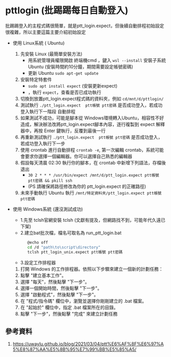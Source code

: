 # pttlogin  (批踢踢每日自動登入)
 批踢踢登入的主程式碼很簡單，就是ptt_login.expect，但後續自動排程初始設定很複雜，所以主要這篇主要介紹初始設定
 - 使用 Linux系統 ( Ubuntu)
   1. 先安裝 Linux (最簡單安裝方法)
      * 用系統管理員權限開啟 終端機cmd ，鍵入 `wsl --install`  安裝子系統  Ubuntu (安裝時間約10分鐘，期間需要設定帳號密碼)
      * 更新 Ubuntu  `sudo apt-get update`
   2. 安裝特定特套件
      * `sudo apt install expect`  (安裝更新expect)
      * ，執行  `expect`，查看是否已成功執行
   4. 切換到放置ptt_login.expect程式碼的資料夾，例如 `cd/mnt/d/pttlogin/`  
   5. 測試執行  `./ptt_login.expect  ptt帳號 ptt密碼` 是否成功登入，若成功登入執行下一階段 自動排程
   6. 如果測試不成功，可能是腳本從 Windows環境轉入Ubuntu，相容性不好造成，解決辦法改將ptt_login.expect腳本內容，逐行複製到 expect 解釋器中，再按 Enter 鍵執行，反覆到最後一行
   7. 再重新測試執行  `./ptt_login.expect  ptt帳號 ptt密碼` 是否成功登入，若成功登入執行下一步
   8. 使用 crontab 進行自動排程 `crontab -e`, 第一次編輯 crontab，系統可能會要求你選擇一個編輯器。你可以選擇自己熟悉的編輯器
   9. 假設每天清晨 02:30 執行你的腳本，在 crontab 中新增下列語法，存檔後退出
      *  `30 2 * * * /usr/bin/expect /mnt/d/ptt_login.expect ptt帳號 ptt密碼 && pkill ssh`
      *  (PS 請確保將路徑修改為你的 ptt_login.expect 的正確路徑)
   10. 未來手動執行
        Ubuntu 執行   `/mnt/特定資料夾/ptt_login.expect ptt帳號 ptt密碼`     
   

 - 使用 Windows系統 (還沒測試成功)
   * 1.先至 tclsh官網安裝  tclsh  (文獻有提及，但網路找不到，可能年代久遠已下架)
   * 2.建立bat批次檔，檔名可取名為 run_ptt_login.bat 
     ```Bash
        @echo off
        cd /d "path\to\script\directory"
        tclsh ptt_login_unix.expect ptt帳號 ptt密碼
     ```
   * 3.設定工作排程器
    1. 打開 Windows 的工作排程器。依照以下步驟來建立一個新的計劃任務：
    2. 點擊 "建立基本工作"。
    3. 選擇 "每天"，然後點擊 "下一步"。
    4. 選擇一個開始時間，然後點擊 "下一步"。
    5. 選擇 "啟動程式"，然後點擊 "下一步"。
    6. 在 "程式/指令碼" 欄位中，瀏覽並選擇你剛剛建立的 .bat 檔案。
    7. 在 "起始於" 欄位中，指定 .bat 檔案所在的目錄。
    8. 點擊 "下一步"，然後點擊 "完成" 來建立計劃任務   

## 參考資料
 1. https://uwaylu.github.io/blog/2021/03/04/ptt%E6%AF%8F%E6%97%A5%E8%87%AA%E5%8B%95%E7%99%BB%E5%85%A5/

